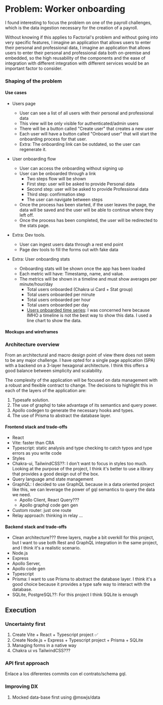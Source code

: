# Problem: Worker onboarding

I found interesting to focus the problem on one of the payroll challenges,
which is the data ingestion necessary for the creation of a payroll.

Without knowing if this applies to Factorial's problem and without going into very specific features, I imagine an application that allows users to enter their personal and professional data,
I imagine an application that allows users to enter their personal and professional data
both on-premise and embedded, so the high reusability of the components and the ease of integration with different
integration with different services would be an important factor to consider.

### Shaping of the problem

#### Use cases
 
* Users page
  * User can see a list of all users with their personal and professional data
  * This view will be only visible for authenticated/admin users
  * There will be a button called "Create user" that creates a new user
  * Each user will have a button called "Onboard user" that will start the onboarding process for that user.
  * Extra: The onboarding link can be outdated, so the user can regenerate it.

* User onboarding flow
    * User can access the onboarding without signing up
    * User can be onboarded through a link
        * Two steps flow will be shown
        * First step: user will be asked to provide Personal data
        * Second step: user will be asked to provide Professional data
        * Third step: confirmation step
        * The user can navigate between steps
    * Once the process has been started, if the user leaves the page, the data will be saved and the user will be able to continue where they left off.
    * Once the process has been completed, the user will be redirected to the stats page.

* Extra: Dev tools.
    * User can ingest users data through a rest end point
    * Page dev tools to fill the forms out with fake data

* Extra: User onboarding stats
    * Onboarding stats will be shown once the app has been loaded
    * Each metric will have: Timestamp, name, and value. 
    * The metrics will be shown in a timeline and must show averages per minute/hour/day
      * Total users onboarded (Chakra ui Card + Stat group)
      * Total users onboarded per minute
      * Total users onboarded per hour
      * Total users onboarded per day
      * [Users onboarded time series](https://horizon-ui.com/documentation/docs/data-display/charts): I was concerned here because IMHO a timeline is not the best way to show this data. I used a line chart to show the data. 

#### Mockups and wireframes

### Architecture overview
From an architectural and macro design point of view there does not seem to be any major challenge. I have opted
for a single page application (SPA) with a backend on a 3-layer hexagonal architecture. I think this offers a good balance
between simplicity and scalability.

The complexity of the application will be focused on data management with a robust and flexible contract
to change. The decisions to highlight this in each of the layers of the application are:
1. Typesafe solution.
2. The use of graphql to take advantage of its semantics and query power.
3. Apollo codegen to generate the necessary hooks and types.
4. The use of Prisma to abstract the database layer.

#### Frontend stack and trade-offs
- React 
- Vite: faster than CRA
- Typescript: static analysis and type checking to catch typos and type errors as you write code
- Styles
 - Chakra-ui, TailwindCSS??: I don't want to focus in styles too much. Looking at the purpose of the project, 
 I think it's better to use a library that provides a good design out of the box.
- Query language amd state management
 - GraphQL: I decided to use GraphQL because in a data oriented project like this, we can leverage the power of gql semantics 
 to query the data we need. 
   - Apollo Client, React Query???
   - Apollo graphql code gen gen
- Custom router: just one route
- Relay approach: thinking in relay ...

#### Backend stack and trade-offs
- Clean architecture??? three layers, maybe a bit overkill for this project, but I want to use both Rest and GraphQL
integration in the same project, and I think it's a realistic scenario.
- Node.js
- Express
- Apollo Server,
- Apollo code gen
- Typescript
- Prisma: I want to use Prisma to abstract the database layer. I think it's a good choice because it provides a
type safe way to interact with the database.
- SQLite, PostgreSQL??: For this project I think SQLite is enough

## Execution

### Uncertainty first

1. Create Vite + React + Typescript project ✅
2. Create Node.js + Express + Typescript project + Prisma + SQLite
3. Managing forms in a native way
3. Chakra ui vs TailwindCSS???

### API first approach

Enlace a los diferentes commits con el contrato/schema gql.

### Improving DX

1. Mocked data-base first using @mswjs/data 

